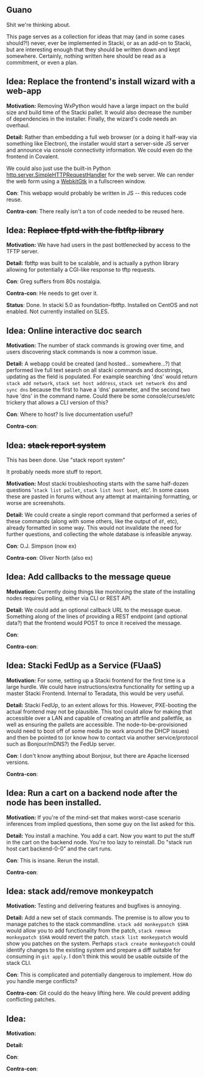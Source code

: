 ## Guano

Shit we're thinking about.

This page serves as a collection for ideas that may (and in some cases should?!) never, ever be implemented in Stacki, or as an add-on to Stacki, but are interesting enough that they should be written down and kept somewhere.  Certainly, nothing written here should be read as a commitment, or even a plan.


## Idea: Replace the frontend's install wizard with a web-app

__Motivation:__ Removing WxPython would have a large impact on the build size and build time of the Stacki pallet.  It would also decrease the number of dependencies in the installer.  Finally, the wizard's code needs an overhaul.

__Detail:__ Rather than embedding a full web browser (or a doing it half-way via something like Electron), the installer would start a server-side JS server and announce via console connectivity information.  We could even do the frontend in Covalent.

We could also just use the built-in Python [http.server.SimpleHTTPRequestHandler](https://docs.python.org/3/library/http.server.html#http.server.SimpleHTTPRequestHandler) for the web server. We can render the web form using a [WebkitGtk](https://webkitgtk.org/) in a fullscreen window.

__Con__: This webapp would probably be written in JS -- this reduces code reuse.

__Contra-con__: There really isn't a ton of code needed to be reused here.


## Idea: ~~Replace tfptd with the fbtftp library~~

__Motivation:__ We have had users in the past bottlenecked by access to the TFTP server.

__Detail:__ fbtftp was built to be scalable, and is actually a python library allowing for potentially a CGI-like response to tftp requests.

__Con__: Greg suffers from 80s nostalgia.

__Contra-con__: He needs to get over it.

__Status__: Done. In stacki 5.0 as foundation-fbtftp. Installed on CentOS and not enabled. Not currently installed on SLES.


## Idea: Online interactive doc search

__Motivation:__ The number of stack commands is growing over time, and users discovering stack commands is now a common issue.

__Detail:__ A webapp could be created (and hosted... somewhere...?) that performed live full text search on all stacki commands and docstrings, updating as the field is populated.  For example searching 'dns' would return `stack add network`, `stack set host address`, `stack set network dns` and `sync dns` because the first to have a 'dns' parameter, and the second two have 'dns' in the command name.  Could there be some console/curses/etc trickery that allows a CLI version of this?

__Con__: Where to host?  Is live documentation useful?

__Contra-con__:


## Idea: ~~stack report system~~

This has been done. Use "stack report system"

It probably needs more stuff to report.

__Motivation:__ Most stacki troubleshooting starts with the same half-dozen questions '`stack list pallet`, `stack list host boot`, etc'.  In some cases these are pasted in forums without any attempt at maintaining formatting, or worse are screenshots.

__Detail:__ We could create a single report command that performed a series of these commands (along with some others, like the output of `df`, etc), already formatted in some way.  This would not invalidate the need for further questions, and collecting the whole database is infeasible anyway.

__Con__: O.J. Simpson (now ex)

__Contra-con__: Oliver North (also ex)


## Idea: Add callbacks to the message queue

__Motivation:__ Currently doing things like monitoring the state of the installing nodes requires polling, either via CLI or REST API.

__Detail:__ We could add an optional callback URL to the message queue.  Something along of the lines of providing a REST endpoint (and optional data?) that the frontend would POST to once it received the message.

__Con__:

__Contra-con__:


## Idea: Stacki FedUp as a Service (FUaaS)

__Motivation:__ For some, setting up a Stacki frontend for the first time is a large hurdle.  We could have instructions/extra functionality for setting up a master Stacki Frontend.  Internal to Teradata, this would be very useful.

__Detail:__ Stacki FedUp, to an extent allows for this.  However, PXE-booting the actual frontend may not be plausible.  This tool could allow for making that accessible over a LAN and capable of creating an attrfile and palletfile, as well as ensuring the pallets are accessible.  The node-to-be-provisioned would need to boot off of some media (to work around the DHCP issues) and then be pointed to (or know how to contact via another service/protocol such as Bonjour/mDNS?) the FedUp server.

__Con__: I don't know anything about Bonjour, but there are Apache licensed versions.

__Contra-con__:

## Idea: Run a cart on a backend node after the node has been installed.

__Motivation:__ If you're of the mind-set that makes worst-case scenario inferences from implied questions, then some guy on the list asked for this.

__Detail:__ You install a machine. You add a cart. Now you want to put the stuff in the cart on the backend node. You're too lazy to reinstall. Do "stack run host cart <cartname> backend-0-0" and the cart runs.  

__Con__: This is insane. Rerun the install.

__Contra-con__:


## Idea: stack add/remove monkeypatch

__Motivation:__ Testing and delivering features and bugfixes is annoying.

__Detail:__ Add a new set of stack commands.  The premise is to allow you to manage patches to the stack commandline.  `stack add monkeypatch $SHA` would allow you to add functionality from the patch, `stack remove monkeypatch $SHA` would revert the patch.  `stack list monkeypatch` would show you patches on the system.  Perhaps `stack create monkeypatch` could identify changes to the existing system and prepare a diff suitable for consuming in `git apply`.  I don't think this would be usable outside of the stack CLI.

__Con__: This is complicated and potentially dangerous to implement.  How do you handle merge conflicts?

__Contra-con__: Git could do the heavy lifting here.  We could prevent adding conflicting patches.


## Idea:

__Motivation:__

__Detail:__

__Con__:

__Contra-con__:
